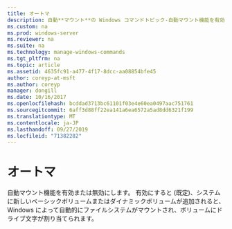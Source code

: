 ```yaml
---
title: オートマ
description: 自動**マウント**の Windows コマンドトピック-自動マウント機能を有効または無効にします。
ms.custom: na
ms.prod: windows-server
ms.reviewer: na
ms.suite: na
ms.technology: manage-windows-commands
ms.tgt_pltfrm: na
ms.topic: article
ms.assetid: 4635fc91-a477-4f17-8dcc-aa08854bfe45
author: coreyp-at-msft
ms.author: coreyp
manager: dongill
ms.date: 10/16/2017
ms.openlocfilehash: bcddad3713bc61101f03e4e60ea0497aac751761
ms.sourcegitcommit: 6aff3d88ff22ea141a6ea6572a5ad8dd6321f199
ms.translationtype: MT
ms.contentlocale: ja-JP
ms.lasthandoff: 09/27/2019
ms.locfileid: "71382282"
---
```

# <a name="automount"></a>オートマ



自動マウント機能を有効または無効にします。 有効にすると (既定)、システムに新しいベーシックボリュームまたはダイナミックボリュームが追加されると、Windows によって自動的にファイルシステムがマウントされ、ボリュームにドライブ文字が割り当てられます。

